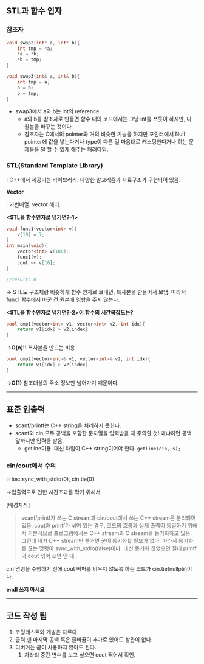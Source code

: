 ## STL과 함수 인자

### 참조자

```cpp
void swap2(int* a, int* b){
	int tmp = *a;
	*a = *b;
	*b = tmp;
}
```

```cpp
void swap3(int& a, int& b){
	int tmp = a;
	a = b;
	b = tmp;
}
```

- swap3에서 a와 b는 int의 reference.
    - a와 b를 참조자로 만들면 함수 내의 코드에서는 그냥 int를 쓰듯이 하지만, 다 원본을 바꾸는 것이다.
    - 참조자는 C에서의 pointer와 거의 비슷한 기능을 하지만 포인터에서 Null pointer에 값을 넣는다거나 type이 다른 걸 마음대로 캐스팅한다거나 하는 문제들을 덜 할 수 있게 해주는 패러다임.

### STL(Standard Template Library)

: C++에서 제공되는 라이브러리. 다양한 알고리즘과 자료구조가 구현되어 있음.

**Vector**

: 가변배열. vector 헤더.

**<STL을 함수인자로 넘기면?-1>**

```cpp
void func1(vector<int> v){
	v[10] = 7;
}
int main(void){
	vector<int> v(100);
	func1(v);
	cout << v[10];
}

//result: 0
```

→ STL도 구조체랑 비슷하게 함수 인자로 보내면, 복사본을 만들어서 보냄. 따라서 func1 함수에서 바꾼 건 원본에 영향을 주지 않는다.

**<STL을 함수인자로 넘기면?-2>이 함수의 시간복잡도는?**

```cpp
bool cmp1(vector<int> v1, vector<int> v2, int idx){
	return v1[idx] > v2[index]
}
```

→**O(n)!!** 복사본을 만드는 비용

```cpp
bool cmp2(vector<int>& v1, vector<int>& v2, int idx){
	return v1[idx] > v2[index]
}
```

→**O(1)** 참조대상의 주소 정보만 넘어가기 때문이다.

---

## 표준 입출력

- scanf/printf는 C++ string을 처리하지 못한다.
- scanf와 cin 모두 공백을 포함한 문자열을 입력받을 때 주의할 것! 왜냐하면 공백 앞까지만 입력을 받음.
    - getline이용. 대신 타입이 C++ string이어야 한다. `getline(cin, s);`

### cin/cout에서 주의

<aside>
💡 ios::sync_with_stdio(0), cin.tie(0)

</aside>

→입출력으로 인한 시간초과를 막기 위해서.

[배경지식]

> scanf/printf가 쓰는 C stream과 cin/cout에서 쓰는 C++ stream은 분리되어 있음.
cout과 printf가 섞여 있는 경우, 코드의 흐름과 실제 출력이 동일하기 위해서 기본적으로 프로그램에서는 C++ stream과 C stream을 동기화하고 있음.
그런데 내가 C++ stream만 쓸거면 굳이 동기화할 필요가 없다.
따라서 동기화를 끊는 명령이 sync_with_stdio(false)이다. 대신 동기화 끊었으면 절대 printf와 cout 섞어 쓰면 안 돼.

cin 명령을 수행하기 전에 cout 버퍼를 비우지 않도록 하는 코드가 cin.tie(nullptr)이다.
> 

**endl 쓰지 마세요**

---

## 코드 작성 팁

1. 코딩테스트와 개발은 다르다.
2. 출력 맨 마지막 공백 혹은 줄바꿈이 추가로 있어도 상관이 없다.
3. 디버거는 굳이 사용하지 않아도 된다.
    1. 차라리 중간 변수를 보고 싶으면 cout 찍어서 확인.
